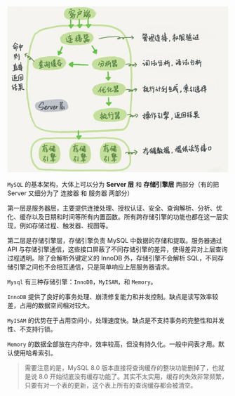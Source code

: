 ![MySQL 的逻辑架构图](assets/v2-ff1945c1206a407e42904c2e44865262_720w.jpg)

`MySQL` 的基本架构，大体上可以分为 **Server 层** 和 **存储引擎层** 两部分（有的把 Server 又细分为了 连接器 和 服务器 两部分）

第一层是服务器层，主要提供连接处理、授权认证、安全、查询解析、分析、优化、缓存以及日期和时间等所有内置函数。所有跨存储引擎的功能也都在这一层实现，例如存储过程、触发器、视图等。

第二层是存储引擎层，存储引擎负责 MySQL 中数据的存储和提取。服务器通过 API 与存储引擎通信，这些接口屏蔽了不同存储引擎的差异，使得差异对上层查询过程透明。除了会解析外键定义的 InnoDB 外，存储引擎不会解析 SQL，不同存储引擎之间也不会相互通信，只是简单响应上层服务器请求。



`Mysql` 有三种存储引擎：`InnoDB`，`MyISAM`，和 `Memory`。

`InnoDB` 提供了良好的事务处理、崩溃修复能力和并发控制。缺点是读写效率较差，占用的数据空间相对较大。

`MyISAM` 的优势在于占用空间小，处理速度快。缺点是不支持事务的完整性和并发性、不支持行锁。

`Memory` 的数据全部放在内存中，效率较高，但没有持久化。一般中间表才用。默认使用哈希索引。



> 需要注意的是，MySQL 8.0 版本直接将查询缓存的整块功能删掉了，也就是说 8.0 开始彻底没有缓存功能了。其实不太实用，缓存的失效非常频繁，只要有对一个表的更新，这个表上所有的查询缓存都会被清空。

